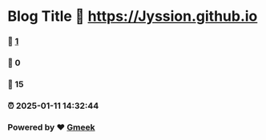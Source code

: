 # Blog Title :link: https://Jyssion.github.io 
### :page_facing_up: [1](https://Jyssion.github.io/tag.html) 
### :speech_balloon: 0 
### :hibiscus: 15 
### :alarm_clock: 2025-01-11 14:32:44 
### Powered by :heart: [Gmeek](https://github.com/Meekdai/Gmeek)

